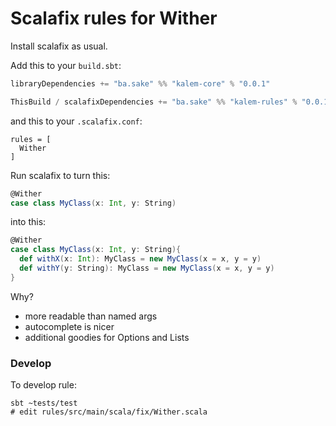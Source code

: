 # Scalafix rules for Wither

Install scalafix as usual.

Add this to your `build.sbt`:
```scala
libraryDependencies += "ba.sake" %% "kalem-core" % "0.0.1"

ThisBuild / scalafixDependencies += "ba.sake" %% "kalem-rules" % "0.0.1"
```

and this to your `.scalafix.conf`:
```
rules = [
  Wither
]
```

Run scalafix to turn this:
```scala
@Wither
case class MyClass(x: Int, y: String)
```
into this:
```scala
@Wither
case class MyClass(x: Int, y: String){
  def withX(x: Int): MyClass = new MyClass(x = x, y = y)
  def withY(y: String): MyClass = new MyClass(x = x, y = y)
}
```

Why?
- more readable than named args
- autocomplete is nicer
- additional goodies for Options and Lists

### Develop
To develop rule:
```
sbt ~tests/test
# edit rules/src/main/scala/fix/Wither.scala
```
